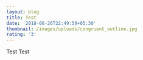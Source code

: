 ```yaml
---
layout: blog
title: Test
date: '2018-06-26T22:49:59+05:30'
thumbnail: /images/uploads/congruent_outline.jpg
rating: '3'
---
```

Test Test

